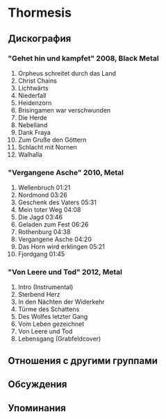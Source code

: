 # Thormesis



## Дискография

### "Gehet hin und kampfet" 2008, Black Metal

1.	 Orpheus schreitet durch das Land		 
2.	 Christ Chains		 
3.	 Lichtw&#228;rts		 
4.	 Niederfall		 
5.	 Heidenzorn		 
6.	 Brisingamen war verschwunden		 
7.	 Die Herde		 
8.	 Nebelland		 
9.	 Dank Fraya		 
10.	 Zum Gru&#223;e den G&#246;ttern		 
11.	 Schlacht mit Nornen		 
12.	 Walhalla

### "Vergangene Asche" 2010, Metal

1.	 Wellenbruch	01:21	 
2.	 Nordmond	03:26	 
3.	 Geschenk des Vaters	05:31	 
4.	 Mein toter Weg	04:08	 
5.	 Die Jagd	03:46	 
6.	 Geladen zum Fest	06:26	 
7.	 Rothenburg	04:38	 
8.	 Vergangene Asche	04:20	 
9.	 Das Horn wird erklingen	05:21	 
10.	 Fjordgang	01:45	

### "Von Leere und Tod" 2012, Metal

01. Intro (Instrumental)
02. Sterbend Herz
03. In den N&#228;chten der Widerkehr
04. T&#252;rme des Schattens
05. Des Wolfes letzter Gang
06. Vom Leben gezeichnet
07. Von Leere und Tod
08. Lebensgang (Grabfeldcover)


## Отношения с другими группами


## Обсуждения


## Упоминания

